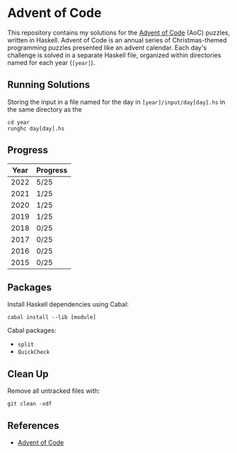 # Advent of Code

This repository contains my solutions for the [Advent of Code](https://adventofcode.com) (AoC) puzzles, written in Haskell. Advent of Code is an annual series of Christmas-themed programming puzzles presented like an advent calendar. Each day's challenge is solved in a separate Haskell file, organized within directories named for each year (`[year]`).

## Running Solutions

Storing the input in a file named for the day in `[year]/input/day[day].hs` in the same directory as the

```
cd year
runghc day[day].hs
```

## Progress

| Year | Progress |
| ---- | -------- |
| 2022 | 5/25     |
| 2021 | 1/25     |
| 2020 | 1/25     |
| 2019 | 1/25     |
| 2018 | 0/25     |
| 2017 | 0/25     |
| 2016 | 0/25     |
| 2015 | 0/25     |

## Packages

Install Haskell dependencies using Cabal:

```
cabal install --lib [module]
```

Cabal packages:

-   `split`
-   `QuickCheck`

## Clean Up

Remove all untracked files with:

```
git clean -xdf
```

## References

-   [Advent of Code](https://adventofcode.com)
